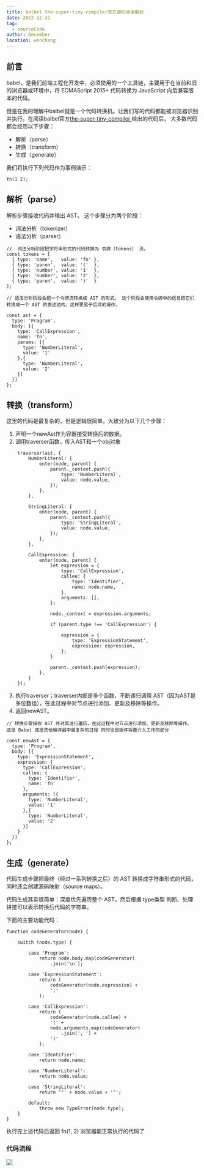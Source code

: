 ```yaml
---
title: balbel the-super-tiny-compiler官方源码阅读解析
date: 2022-12-31
tag: 
  - sourceCode
author: December
location: wenchang 
---
```


## 前言

babel，是我们前端工程化开发中，必须使用的一个工具链，主要用于在当前和旧的浏览器或环境中，将 ECMAScript 2015+ 代码转换为 JavaScript 向后兼容版本的代码。

但是在我的理解中balbel就是一个代码转换机。让我们写的代码都能被浏览器识别并执行。在阅读balbel官方[the-super-tiny-compiler ](https://github.com/jamiebuilds/the-super-tiny-compiler '点击跳转')给出的代码后，
大多数代码都会经历以下步骤：
- 解析（parse）
- 转换（transform）
- 生成（generate）

我们将执行下列代码作为事例演示：
```
fn(1 2);
```


## 解析（parse）
解析步骤接收代码并输出 AST。 这个步骤分为两个阶段：
- 词法分析（tokenizer）
- 语法分析（parser）


```
//  词法分析阶段把字符串形式的代码转换为 令牌（tokens） 流。
const tokens = [
  { type: 'name',   value: 'fn' },
  { type: 'paren',  value: '('  },
  { type: 'number', value: '1'  },
  { type: 'number', value: '2'  },
  { type: 'paren',  value: ')'  }
];

// 语法分析阶段会把一个令牌流转换成 AST 的形式。 这个阶段会使用令牌中的信息把它们转换成一个 AST 的表述结构，这样更易于后续的操作。

const ast = {
  type: 'Program',
  body: [{
    type: 'CallExpression',
    name: 'fn',
    params: [{
      type: 'NumberLiteral',
      value: '1'
    },{
      type: 'NumberLiteral',
      value: '2'
    }]
  }]
};

```


## 转换（transform）

这里的代码是最复杂的，但是逻辑很简单。大致分为以下几个步骤：
1. 声明一个newAst作为容器接受转换后的数据。
2. 调用traverser函数，传入AST和一个obj对象

```
    traverser(ast, {
        NumberLiteral: {
            enter(node, parent) {
                parent._context.push({
                    type: 'NumberLiteral',
                    value: node.value,
                });
            },
        },

        StringLiteral: {
            enter(node, parent) {
                parent._context.push({
                    type: 'StringLiteral',
                    value: node.value,
                });
            },
        },

        CallExpression: {
            enter(node, parent) {
                let expression = {
                    type: 'CallExpression',
                    callee: {
                        type: 'Identifier',
                        name: node.name,
                    },
                    arguments: [],
                };

                node._context = expression.arguments;

                if (parent.type !== 'CallExpression') {

                    expression = {
                        type: 'ExpressionStatement',
                        expression: expression,
                    };
                }

                parent._context.push(expression);
            },
        }
    });
```
3. 执行traverser；traverser内部是多个函数，不断递归调用 AST（因为AST是多位数组），在此过程中对节点进行添加、更新及移除等操作。
4. 返回newAST。
```
// 转换步骤接收 AST 并对其进行遍历，在此过程中对节点进行添加、更新及移除等操作。 这是 Babel 或是其他编译器中最复杂的过程 同时也是插件将要介入工作的部分

const newAst = {
  type: 'Program',
  body: [{
    type: 'ExpressionStatement',
    expression: {
      type: 'CallExpression',
      callee: {
        type: 'Identifier',
        name: 'fn'
      },
      arguments: [{
        type: 'NumberLiteral',
        value: '1'
      },{
        type: 'NumberLiteral',
        value: '2'
      }]
    }
  }]
};
```
## 生成（generate）
代码生成步骤把最终（经过一系列转换之后）的 AST 转换成字符串形式的代码，同时还会创建源码映射（source maps）。

代码生成其实很简单：深度优先遍历整个 AST，然后根据 type类型 判断、处理 拼接可以表示转换后代码的字符串。

下面的主要功能代码：

```
function codeGenerator(node) {

    switch (node.type) {

        case 'Program':
            return node.body.map(codeGenerator)
                .join('\n');

        case 'ExpressionStatement':
            return (
                codeGenerator(node.expression) +
                ';'
            );

        case 'CallExpression':
            return (
                codeGenerator(node.callee) +
                '(' +
                node.arguments.map(codeGenerator)
                    .join(', ') +
                ')'
            );

        case 'Identifier':
            return node.name;

        case 'NumberLiteral':
            return node.value;

        case 'StringLiteral':
            return '"' + node.value + '"';

        default:
            throw new TypeError(node.type);
    }
}
```
执行完上述代码后返回 fn(1, 2) 浏览器能正常执行的代码了

### 代码流程
<img src="../public/img/2022-12-31-balbel源码解析.png">
